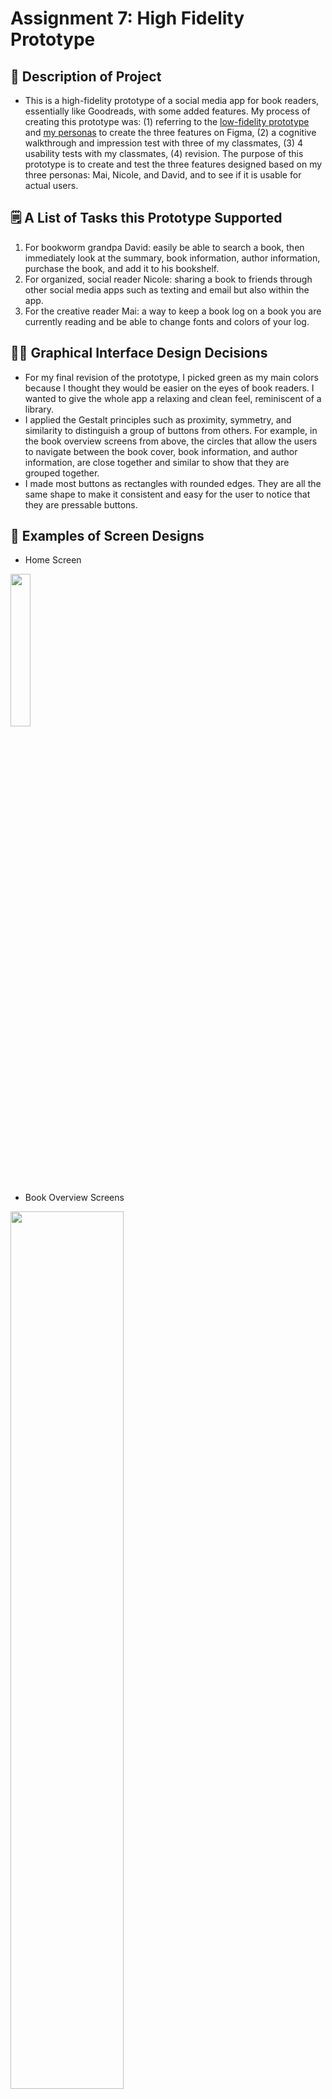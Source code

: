 # Assignment 7: High Fidelity Prototype

## 📝 Description of Project
* This is a high-fidelity prototype of a social media app for book readers, essentially like Goodreads, 
with some added features. My process of creating this prototype was: 
(1) referring to the [low-fidelity prototype](https://github.com/yoshinogoto/DH150-YoshinoGoto/edit/master/Assignment06.md)
and [my personas](https://github.com/yoshinogoto/DH150-YoshinoGoto/blob/master/Assignment05.md) to create the three features on Figma, 
(2) a cognitive walkthrough and impression test with three of my classmates, 
(3) 4 usability tests with my classmates, 
(4) revision. 
The purpose of this prototype is to create and test the three features designed based on my three personas: 
Mai, Nicole, and David, and to see if it is usable for actual users. 

## 🗒 A List of Tasks this Prototype Supported
1. For bookworm grandpa David: easily be able to search a book, then immediately look at the summary, 
book information, author information, purchase the book, and add it to his bookshelf.
2. For organized, social reader Nicole: sharing a book to friends through other social media apps 
such as texting and email but also within the app.
3. For the creative reader Mai: a way to keep a book log on a book you are currently reading and be able to change fonts 
and colors of your log.

## 👩‍🎨 Graphical Interface Design Decisions
* For my final revision of the prototype, I picked green as my main colors because I thought they would be easier on the eyes of book readers. I wanted to give the whole app a relaxing and clean feel, reminiscent of a library. 
* I applied the Gestalt principles such as proximity, symmetry, and similarity to distinguish a group of buttons from others. For example, in the book overview screens from above, the circles that allow the users to navigate between the book cover, book information, and author information, are close together and similar to show that they are grouped together.
* I made most buttons as rectangles with rounded edges. They are all the same shape to make it consistent and easy for the user to notice that they are pressable buttons.

## 📱 Examples of Screen Designs
* Home Screen 
<img src="./ExScreen2.png" width="25%">

* Book Overview Screens
<img src="./ExScreen1.png" width="60%">

* Sharing Screens
<img src="./ExScreen4.png" width="60%">

## 🔀 Wireflow
Here's my wireflow for all of the screens:
<img src="./Wireflow.png" width="90%">

## 🤏 Interactive Prototype
[Link to Prototype](https://www.figma.com/proto/vQgROUikqRg7ot0jH1p4jb/DH-150-Assignment-7?node-id=1%3A2&scaling=min-zoom)

## 🗣 Impression Test 
* Some quotes from my peers during class:
> "I really like how you show the number of books read in the 'My Books' page, it's really cute."

> "Feels very familiar and straightforward"

> "The 'people' button in the search results is unclear"

> "Bottom bar is consistently there"

## 🎨 Accessibility (Color Contrast) Check
* I picked dark green and light green for a relaxing feel and made the backgrounds an ivory color to make it less harsh on the eyes. The contrasts between the text and the background all passed the WCAG 2.0 AA & AAA levels.
<img src="./ColorContrast1.png" width="40%"> <img src="./ColorContrast2.png" width="40%"> <img src="./ColorContrast3.png" width="40%">

## 🏃‍♀️ Cognitive Walkthrough
* The main feedback received from my peers were about some inconsistencies in the app, such as the search bar being at the top and another search button being at the bottom. They suggested I could delete, or possibly change it to a browse button that leads to personalized recommendations and popular books.
* Some people also mentioned that the 'people' button in the search results is unclear and suggested I could change it to 'users,' to clarify. 

## ✔️ Usability Tests
* I conducted four usability tests among my classmates. This is the link to my [Questionnaire](https://docs.google.com/forms/d/1gFEl9FnyQJAbu2WAQkpiq2jUFWfagpK3CQgNGD3jSMU/prefill).
* *Method*: These usability tests were conducted over Zoom and with the permission of the participants, their screen and facial expressions were recorded.
* Video Recordings:
  * Video of [UT1](https://drive.google.com/file/d/1FhlIH2O9TZDEg9OsSmlAD7knr9kJeVWe/view?usp=sharing)
  * Video of [UT2](https://drive.google.com/file/d/1TDBBgD78J7QM5HQkRdHwygFiLplGLETn/view?usp=sharing)
  * Video of [UT3](https://drive.google.com/file/d/1hfoTMkME-wB9syVodxF7pu0eqnIUvO4k/view?usp=sharing)
  * Video of [UT4](https://drive.google.com/file/d/1GziBQe9RMd09TPUcc3SRZ_ZAXmnBUHoT/view?usp=sharing)
* *Main Findings*:
  * All participants were able to complete the three tasks.
  * Home screen fonts were too small.
  * Some participants had a hard time getting to the "done" button after adding a book to their "want to read" bookshelf.
  * Some participants had a hard time finding the "share" button.
  * The "write a book log" was the function least likely to be used by these participants.
  * Adjectives used the most frequently to describe this app were: creative, familiar, and trustworthy.


## 🖍 Main Revisions
* Change the colors of the app from gray to green, because I felt like gray was too cold and professional. Some participants noted that the app felt very professional, but I wanted to go for a more friendly, casual look, because this is essentially a social media app.
<img src="./PrototypeVer1.png" width="50%"> <img src="./PrototypeVer2.png" width="40%"> 
* Made the fonts larger for the home screen. I also changed the "search" in the bottom to be "browse." 
<img src="./PrototypeVer1_03.png" width="40%"> <img src="./PrototypeVer2_03.png" width="40%">
* Moved the “create new shelf” button at the top and moved the “done” button below the existing bookshelves. During the usability tests, I noticed that most people’s mouses travel downward, so the most natural thing would be to put the “done” button below everything so that once a user finishes an action, s/he will just have to travel down to finish the interaction. 
<img src="./PrototypeVer1_02.png" width="40%"> <img src="./PrototypeVer2_02.png" width="40%">
* Put labels for my icons. Also made the "add to cart" button visible in my prototype. This made me wonder...How effective are icons if I need labels for most of them? I am sure many easily recognizable ones, such as search icons or home icons, are very helpful. However, seeing users not be able to recognize the share icon was interesting because I felt like it was a pretty conventional icon. So, I wonder how effective icons are in helping users recognize buttons.
<img src="./PrototypeVer1_04.png" width="40%"> <img src="./PrototypeVer2_04.png" width="39%">

## 💭 Reflection
* Summary: Overall, I think I was able to reach my goal of making an app that meets the needs of my three personas. I was able to make revisions after my usability tests, and I was able to experience the process of iterative design first-hand.
* What Went Smoothly: I was able to implement the features smoothly on Figma. As expected, this whole process took me a long time, from creating the first high-fidelity prototype to testing it and revising it. Doing the usability tests over Zoom also went a lot more smoothly than I thought. I was able to clearly see where the participant was moving, their facial expressions, and their thoughts, almost like being there next to them. 
* What Didn't Go as Expected: I thought the "book log" feature would be cool, since during my contextual interview, the interviewee mentioned that she would want a feature to be able to record her thoughts about books she was reading and use it as a creative outlet. However, the participants in my usability tests thought that they would be least likely to use the book log feature out of the three features I tested.
* What I Would Change: First, I would do more field research and interviews to make sure the product I am making is actually reflective of a larger population. Although I made my revisions after all of the tests were conducted, I think I would also have made changes to the design after each usability test. This would let me test through more designs and keep improving it after each test. While UX design is, of course, a user-centered process, I wonder what it is like to have to balance the business needs and user needs. For example, I had an "add to cart" button so that users can purchase books in the app. If I had to work with businesses, I would imagine that the method of purchase would be narrowed down to one method--for example, the "add to cart" button could lead to the Amazon Kindle page for that book instead of multiple vendors of the book.
